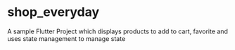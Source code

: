 # shop_everyday

A sample Flutter Project which displays products to add to cart, favorite and uses state management
to manage state
